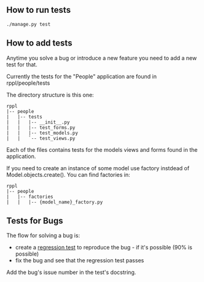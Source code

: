 ## How to run tests

```./manage.py test```

## How to add tests

Anytime you solve a bug or introduce a new feature you need to add a new test
for that.

Currently the tests for the "People" application are found in
rppl/people/tests

The directory structure is this one:

```
rppl
|-- people
|   |-- tests
|   |   |-- __init__.py
|   |   |-- test_forms.py
|   |   |-- test_models.py
|   |   `-- test_views.py
```

Each of the files contains tests for the models views and forms found in the
application.

If you need to create an instance of some model use factory instdead of
Model.objects.create().
You can find factories in:

```
rppl
|-- people
|   |-- factories
|   |   |-- {model_name}_factory.py
```

## Tests for Bugs

The flow for solving a bug is:
- create a [regression test](http://en.wikipedia.org/wiki/Regression_testing)
  to reproduce the bug - if it's possible (90% is possible)
- fix the bug and see that the regression test passes

Add the bug's issue number in the test's docstring.


